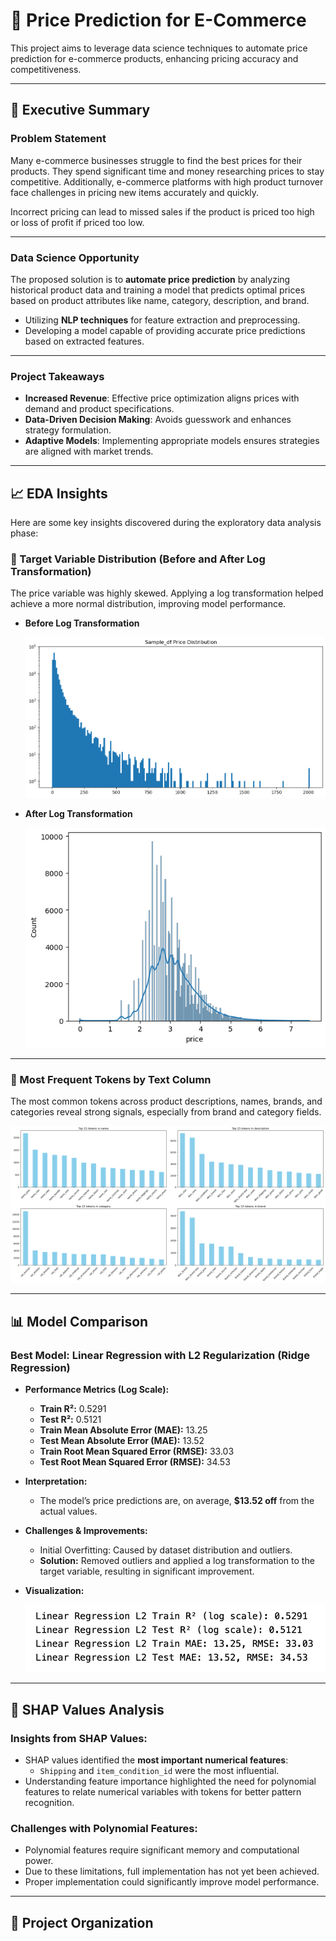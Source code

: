 # 📌 Price Prediction for E-Commerce

This project aims to leverage data science techniques to automate price prediction for e-commerce products, enhancing pricing accuracy and competitiveness.

---

## 📄 Executive Summary

### Problem Statement

Many e-commerce businesses struggle to find the best prices for their products. They spend significant time and money researching prices to stay competitive. Additionally, e-commerce platforms with high product turnover face challenges in pricing new items accurately and quickly.

Incorrect pricing can lead to missed sales if the product is priced too high or loss of profit if priced too low.

---

### Data Science Opportunity

The proposed solution is to **automate price prediction** by analyzing historical product data and training a model that predicts optimal prices based on product attributes like name, category, description, and brand.

- Utilizing **NLP techniques** for feature extraction and preprocessing.
- Developing a model capable of providing accurate price predictions based on extracted features.

---

### Project Takeaways

- **Increased Revenue**: Effective price optimization aligns prices with demand and product specifications.
- **Data-Driven Decision Making**: Avoids guesswork and enhances strategy formulation.
- **Adaptive Models**: Implementing appropriate models ensures strategies are aligned with market trends.

---

## 📈 EDA Insights

Here are some key insights discovered during the exploratory data analysis phase:

### 🎯 Target Variable Distribution (Before and After Log Transformation)

The price variable was highly skewed. Applying a log transformation helped achieve a more normal distribution, improving model performance.

- **Before Log Transformation**

  ![Before Log](image/price_dist_beforeLog.png)

- **After Log Transformation**

  ![After Log](image/price_dist_afterLog.png)

---

### 🧾 Most Frequent Tokens by Text Column

The most common tokens across product descriptions, names, brands, and categories reveal strong signals, especially from brand and category fields.

![Top Tokens](image/top_15_tokens_desc.png)

---

## 📊 Model Comparison

### Best Model: Linear Regression with L2 Regularization (Ridge Regression)

- **Performance Metrics (Log Scale):**
  - **Train R²:** 0.5291
  - **Test R²:** 0.5121
  - **Train Mean Absolute Error (MAE):** 13.25
  - **Test Mean Absolute Error (MAE):** 13.52
  - **Train Root Mean Squared Error (RMSE):** 33.03
  - **Test Root Mean Squared Error (RMSE):** 34.53

- **Interpretation:**
  - The model’s price predictions are, on average, **$13.52 off** from the actual values.

- **Challenges & Improvements:**
  - Initial Overfitting: Caused by dataset distribution and outliers.
  - **Solution:** Removed outliers and applied a log transformation to the target variable, resulting in significant improvement.


- **Visualization:**
  
  ![Model Selection & Performance](image/Model_Performance_Ridge.png)

---

## 📌 SHAP Values Analysis

### Insights from SHAP Values:

- SHAP values identified the **most important numerical features**:
  - `Shipping` and `item_condition_id` were the most influential.
- Understanding feature importance highlighted the need for polynomial features to relate numerical variables with tokens for better pattern recognition.

### Challenges with Polynomial Features:

- Polynomial features require significant memory and computational power.
- Due to these limitations, full implementation has not yet been achieved.
- Proper implementation could significantly improve model performance.

---

## 📁 Project Organization




